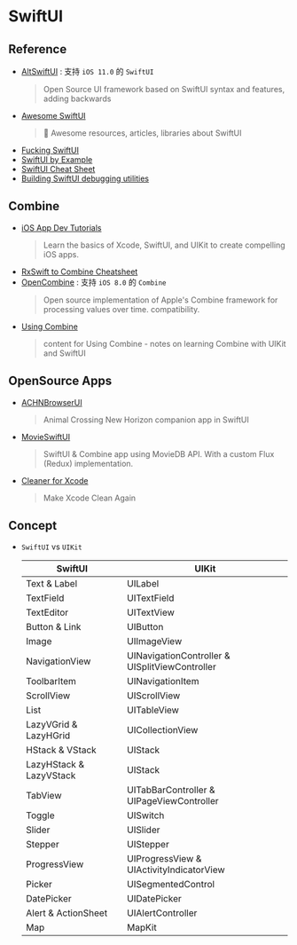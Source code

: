 # SwiftUI

## Reference

- [AltSwiftUI](https://github.com/rakutentech/AltSwiftUI) : 支持 `iOS 11.0` 的 `SwiftUI`
    > Open Source UI framework based on SwiftUI syntax and features, adding backwards 
- [Awesome SwiftUI](https://github.com/onmyway133/awesome-swiftui)
    > 🌮 Awesome resources, articles, libraries about SwiftUI
- [Fucking SwiftUI](https://fuckingswiftui.com/)
- [SwiftUI by Example](https://www.hackingwithswift.com/quick-start/swiftui)
- [SwiftUI Cheat Sheet](https://github.com/SimpleBoilerplates/SwiftUI-Cheat-Sheet)
- [Building SwiftUI debugging utilities](https://www.swiftbysundell.com/articles/building-swiftui-debugging-utilities)

## Combine

- [iOS App Dev Tutorials](https://developer.apple.com/tutorials/app-dev-training)
    > Learn the basics of Xcode, SwiftUI, and UIKit to create compelling iOS apps.
- [RxSwift to Combine Cheatsheet](https://github.com/CombineCommunity/rxswift-to-combine-cheatsheet)
- [OpenCombine](https://github.com/OpenCombine/OpenCombine) : 支持 `iOS 8.0` 的 `Combine`
    > Open source implementation of Apple's Combine framework for processing values over time.
compatibility.
- [Using Combine](https://heckj.github.io/swiftui-notes/)
    > content for Using Combine - notes on learning Combine with UIKit and SwiftUI

## OpenSource Apps

- [ACHNBrowserUI](https://github.com/Dimillian/ACHNBrowserUI)
    > Animal Crossing New Horizon companion app in SwiftUI
- [MovieSwiftUI](https://github.com/Dimillian/MovieSwiftUI)
    > SwiftUI & Combine app using MovieDB API. With a custom Flux (Redux) implementation.
- [Cleaner for Xcode](https://github.com/waylybaye/XcodeCleaner-SwiftUI)
    > Make Xcode Clean Again

## Concept

- `SwiftUI` vs `UIKit`

  | SwiftUI |	UIKit
  | --- | ---
  | Text & Label              | UILabel
  | TextField                 | UITextField
  | TextEditor                | UITextView
  | Button & Link             | UIButton
  | Image                     | UIImageView
  | NavigationView            | UINavigationController & UISplitViewController
  | ToolbarItem               | UINavigationItem
  | ScrollView                | UIScrollView
  | List                      | UITableView
  | LazyVGrid & LazyHGrid     | UICollectionView
  | HStack & VStack           | UIStack
  | LazyHStack & LazyVStack   | UIStack
  | TabView                   | UITabBarController & UIPageViewController
  | Toggle                    | UISwitch
  | Slider                    | UISlider
  | Stepper                   | UIStepper
  | ProgressView              | UIProgressView & UIActivityIndicatorView
  | Picker                    | UISegmentedControl
  | DatePicker                | UIDatePicker
  | Alert & ActionSheet       | UIAlertController
  | Map                       | MapKit
